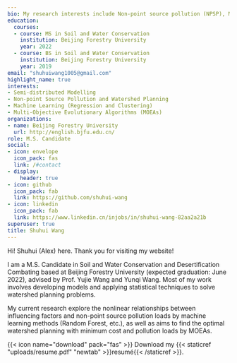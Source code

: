 ```yaml
---
bio: My research interests include Non-point source pollution (NPSP), Machine learning methods (Regression and Clustering), Multiobjective evolutionary algorithms (MOEAs), Semi-distributed hydrological models (SWAT and AnnAGNPS).
education:
  courses:
  - course: MS in Soil and Water Conservation
    institution: Beijing Forestry University
    year: 2022
  - course: BS in Soil and Water Conservation
    institution: Beijing Forestry University
    year: 2019
email: "shuhuiwang1005@gmail.com"
highlight_name: true
interests:
- Semi-distributed Modelling
- Non-point Source Pollution and Watershed Planning
- Machine Learning (Regression and Clustering)
- Multi-Objective Evolutionary Algorithms (MOEAs)
organizations:
- name: Beijing Forestry University
  url: http://english.bjfu.edu.cn/
role: M.S. Candidate
social:
- icon: envelope
  icon_pack: fas
  link: /#contact
- display:
    header: true
- icon: github
  icon_pack: fab
  link: https://github.com/shuhui-wang
- icon: linkedin
  icon_pack: fab
  link: https://www.linkedin.cn/injobs/in/shuhui-wang-82aa2a21b
superuser: true
title: Shuhui Wang
---
```


Hi! Shuhui (Alex) here. Thank you for visiting my website!

I am a M.S. Candidate in Soil and Water Conservation and Desertification Combating based at Beijing Forestry University (expected graduation: June 2022), advised by Prof. Yujie Wang and Yunqi Wang. Most of my work involves developing models and applying statistical techniques to solve watershed planning problems.

My current research explore the nonlinear relationships between influencing factors and non-point source pollution loads by machine learning methods (Random Forest, etc.), as well as aims to find the optimal watershed planning with minimum cost and pollution loads by MOEAs.






{{< icon name="download" pack="fas" >}} Download my {{< staticref "uploads/resume.pdf" "newtab" >}}resumé{{< /staticref >}}.
